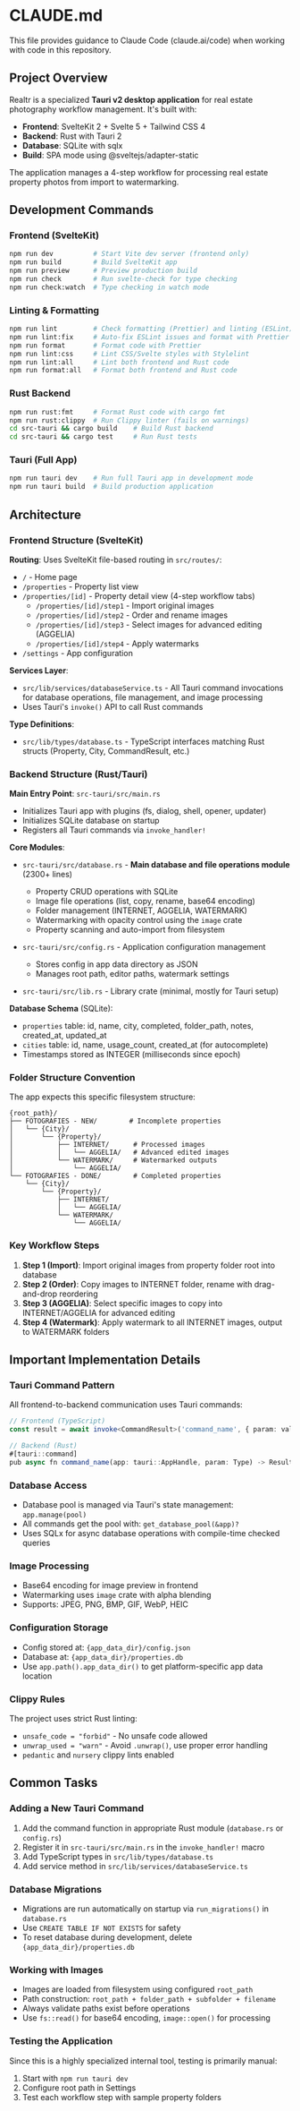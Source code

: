 # CLAUDE.md

This file provides guidance to Claude Code (claude.ai/code) when working with code in this repository.

## Project Overview

Realtr is a specialized **Tauri v2 desktop application** for real estate photography workflow management. It's built with:
- **Frontend**: SvelteKit 2 + Svelte 5 + Tailwind CSS 4
- **Backend**: Rust with Tauri 2
- **Database**: SQLite with sqlx
- **Build**: SPA mode using @sveltejs/adapter-static

The application manages a 4-step workflow for processing real estate property photos from import to watermarking.

## Development Commands

### Frontend (SvelteKit)
```bash
npm run dev          # Start Vite dev server (frontend only)
npm run build        # Build SvelteKit app
npm run preview      # Preview production build
npm run check        # Run svelte-check for type checking
npm run check:watch  # Type checking in watch mode
```

### Linting & Formatting
```bash
npm run lint         # Check formatting (Prettier) and linting (ESLint)
npm run lint:fix     # Auto-fix ESLint issues and format with Prettier
npm run format       # Format code with Prettier
npm run lint:css     # Lint CSS/Svelte styles with Stylelint
npm run lint:all     # Lint both frontend and Rust code
npm run format:all   # Format both frontend and Rust code
```

### Rust Backend
```bash
npm run rust:fmt     # Format Rust code with cargo fmt
npm run rust:clippy  # Run Clippy linter (fails on warnings)
cd src-tauri && cargo build    # Build Rust backend
cd src-tauri && cargo test     # Run Rust tests
```

### Tauri (Full App)
```bash
npm run tauri dev    # Run full Tauri app in development mode
npm run tauri build  # Build production application
```

## Architecture

### Frontend Structure (SvelteKit)

**Routing**: Uses SvelteKit file-based routing in `src/routes/`:
- `/` - Home page
- `/properties` - Property list view
- `/properties/[id]` - Property detail view (4-step workflow tabs)
  - `/properties/[id]/step1` - Import original images
  - `/properties/[id]/step2` - Order and rename images
  - `/properties/[id]/step3` - Select images for advanced editing (AGGELIA)
  - `/properties/[id]/step4` - Apply watermarks
- `/settings` - App configuration

**Services Layer**:
- `src/lib/services/databaseService.ts` - All Tauri command invocations for database operations, file management, and image processing
- Uses Tauri's `invoke()` API to call Rust commands

**Type Definitions**:
- `src/lib/types/database.ts` - TypeScript interfaces matching Rust structs (Property, City, CommandResult, etc.)

### Backend Structure (Rust/Tauri)

**Main Entry Point**: `src-tauri/src/main.rs`
- Initializes Tauri app with plugins (fs, dialog, shell, opener, updater)
- Initializes SQLite database on startup
- Registers all Tauri commands via `invoke_handler!`

**Core Modules**:
- `src-tauri/src/database.rs` - **Main database and file operations module** (2300+ lines)
  - Property CRUD operations with SQLite
  - Image file operations (list, copy, rename, base64 encoding)
  - Folder management (INTERNET, AGGELIA, WATERMARK)
  - Watermarking with opacity control using the `image` crate
  - Property scanning and auto-import from filesystem

- `src-tauri/src/config.rs` - Application configuration management
  - Stores config in app data directory as JSON
  - Manages root path, editor paths, watermark settings

- `src-tauri/src/lib.rs` - Library crate (minimal, mostly for Tauri setup)

**Database Schema** (SQLite):
- `properties` table: id, name, city, completed, folder_path, notes, created_at, updated_at
- `cities` table: id, name, usage_count, created_at (for autocomplete)
- Timestamps stored as INTEGER (milliseconds since epoch)

### Folder Structure Convention

The app expects this specific filesystem structure:
```
{root_path}/
├── FOTOGRAFIES - NEW/        # Incomplete properties
│   └── {City}/
│       └── {Property}/
│           ├── INTERNET/      # Processed images
│           │   └── AGGELIA/   # Advanced edited images
│           └── WATERMARK/     # Watermarked outputs
│               └── AGGELIA/
└── FOTOGRAFIES - DONE/        # Completed properties
    └── {City}/
        └── {Property}/
            ├── INTERNET/
            │   └── AGGELIA/
            └── WATERMARK/
                └── AGGELIA/
```

### Key Workflow Steps

1. **Step 1 (Import)**: Import original images from property folder root into database
2. **Step 2 (Order)**: Copy images to INTERNET folder, rename with drag-and-drop reordering
3. **Step 3 (AGGELIA)**: Select specific images to copy into INTERNET/AGGELIA for advanced editing
4. **Step 4 (Watermark)**: Apply watermark to all INTERNET images, output to WATERMARK folders

## Important Implementation Details

### Tauri Command Pattern
All frontend-to-backend communication uses Tauri commands:
```typescript
// Frontend (TypeScript)
const result = await invoke<CommandResult>('command_name', { param: value });

// Backend (Rust)
#[tauri::command]
pub async fn command_name(app: tauri::AppHandle, param: Type) -> Result<CommandResult, String> { }
```

### Database Access
- Database pool is managed via Tauri's state management: `app.manage(pool)`
- All commands get the pool with: `get_database_pool(&app)?`
- Uses SQLx for async database operations with compile-time checked queries

### Image Processing
- Base64 encoding for image preview in frontend
- Watermarking uses `image` crate with alpha blending
- Supports: JPEG, PNG, BMP, GIF, WebP, HEIC

### Configuration Storage
- Config stored at: `{app_data_dir}/config.json`
- Database at: `{app_data_dir}/properties.db`
- Use `app.path().app_data_dir()` to get platform-specific app data location

### Clippy Rules
The project uses strict Rust linting:
- `unsafe_code = "forbid"` - No unsafe code allowed
- `unwrap_used = "warn"` - Avoid `.unwrap()`, use proper error handling
- `pedantic` and `nursery` clippy lints enabled

## Common Tasks

### Adding a New Tauri Command
1. Add the command function in appropriate Rust module (`database.rs` or `config.rs`)
2. Register it in `src-tauri/src/main.rs` in the `invoke_handler!` macro
3. Add TypeScript types in `src/lib/types/database.ts`
4. Add service method in `src/lib/services/databaseService.ts`

### Database Migrations
- Migrations are run automatically on startup via `run_migrations()` in `database.rs`
- Use `CREATE TABLE IF NOT EXISTS` for safety
- To reset database during development, delete `{app_data_dir}/properties.db`

### Working with Images
- Images are loaded from filesystem using configured `root_path`
- Path construction: `root_path + folder_path + subfolder + filename`
- Always validate paths exist before operations
- Use `fs::read()` for base64 encoding, `image::open()` for processing

### Testing the Application
Since this is a highly specialized internal tool, testing is primarily manual:
1. Start with `npm run tauri dev`
2. Configure root path in Settings
3. Test each workflow step with sample property folders
